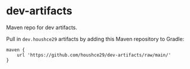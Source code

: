 # dev-artifacts
Maven repo for dev artifacts.

Pull in `dev.houshce29` artifacts by adding this Maven repository to Gradle:
```
maven {
    url 'https://github.com/houshce29/dev-artifacts/raw/main/'
}
```
